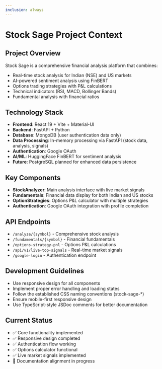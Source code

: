 ```yaml
---
inclusion: always
---
```


# Stock Sage Project Context

## Project Overview

Stock Sage is a comprehensive financial analysis platform that combines:

- Real-time stock analysis for Indian (NSE) and US markets
- AI-powered sentiment analysis using FinBERT
- Options trading strategies with P&L calculations
- Technical indicators (RSI, MACD, Bollinger Bands)
- Fundamental analysis with financial ratios

## Technology Stack

- **Frontend**: React 19 + Vite + Material-UI
- **Backend**: FastAPI + Python
- **Database**: MongoDB (user authentication data only)
- **Data Processing**: In-memory processing via FastAPI (stock data, analysis, signals)
- **Authentication**: Google OAuth
- **AI/ML**: HuggingFace FinBERT for sentiment analysis
- **Future**: PostgreSQL planned for enhanced data persistence

## Key Components

- **StockAnalyzer**: Main analysis interface with live market signals
- **Fundamentals**: Financial data display for both Indian and US stocks
- **OptionStrategies**: Options P&L calculator with multiple strategies
- **Authentication**: Google OAuth integration with profile completion

## API Endpoints

- `/analyze/{symbol}` - Comprehensive stock analysis
- `/fundamentals/{symbol}` - Financial fundamentals
- `/options-strategy-pnl` - Options P&L calculations
- `/api/v1/live-top-signals` - Real-time market signals
- `/google-login` - Authentication endpoint

## Development Guidelines

- Use responsive design for all components
- Implement proper error handling and loading states
- Follow the established CSS naming conventions (stock-sage-\*)
- Ensure mobile-first responsive design
- Use TypeScript-style JSDoc comments for better documentation

## Current Status

- ✅ Core functionality implemented
- ✅ Responsive design completed
- ✅ Authentication flow working
- ✅ Options calculator functional
- ✅ Live market signals implemented
- 🔄 Documentation alignment in progress
